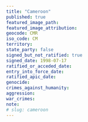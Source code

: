 ```yaml
---
title: "Cameroon"
published: true
featured_image_path:
featured_image_attribution:
geocode: CMR
iso_code: CM
territory:
state_party: false
signed_but_not_ratified: true
signed_date: 1998-07-17
ratified_or_acceded_date:
entry_into_force_date:
ratified_apic_date:
genocide:
crimes_against_humanity:
aggression:
war_crimes:
note:
# slug: cameroon
---
```

